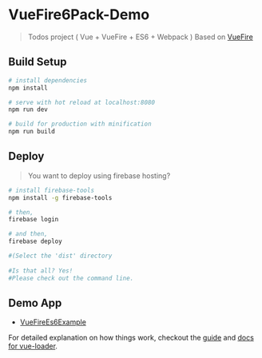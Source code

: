 # VueFire6Pack-Demo

> Todos project ( Vue + VueFire + ES6 + Webpack )
> Based on [VueFire](https://github.com/vuejs/vuefire)

## Build Setup

``` bash
# install dependencies
npm install

# serve with hot reload at localhost:8080
npm run dev

# build for production with minification
npm run build
```

## Deploy

> You want to deploy using firebase hosting?

```bash
# install firebase-tools
npm install -g firebase-tools

# then, 
firebase login

# and then,
firebase deploy 

#(Select the 'dist' directory
 
#Is that all? Yes!
#Please check out the command line.

```

## Demo App
- [VueFireEs6Example](https://vuefirees6example.firebaseapp.com)

For detailed explanation on how things work, checkout the [guide](http://vuejs-templates.github.io/webpack/) and [docs for vue-loader](http://vuejs.github.io/vue-loader).
